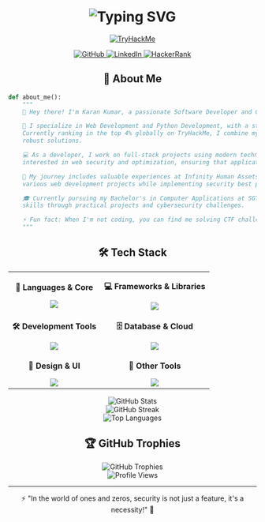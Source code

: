 <h1 align="center">
  <img src="https://readme-typing-svg.herokuapp.com?font=Fira+Code&size=35&duration=3000&pause=1000&color=3B82F6&center=true&vCenter=true&width=500&lines=Hi+%F0%9F%91%8B+I'm+Karan+Kumar;Software+Developer;Python+Developer;UI%2FUX+Designer" alt="Typing SVG" />
</h1>

<div align="center">

[![TryHackMe](https://tryhackme-badges.s3.amazonaws.com/Karannkx.png)](https://tryhackme.com/p/Karannkx)

</div>

<div align="center">
  <a href="https://github.com/karannkx">
    <img src="https://img.shields.io/badge/GitHub-100000?style=for-the-badge&logo=github&logoColor=white" alt="GitHub"/>
  </a>
  <a href="https://linkedin.com/in/karannkx">
    <img src="https://img.shields.io/badge/LinkedIn-0077B5?style=for-the-badge&logo=linkedin&logoColor=white" alt="LinkedIn"/>
  </a>
  <a href="https://www.hackerrank.com/profile/Karannkx">
    <img src="https://img.shields.io/badge/-Hackerrank-2EC866?style=for-the-badge&logo=HackerRank&logoColor=white" alt="HackerRank"/>
  </a>
</div>

<h2 align="center">💫 About Me</h2>

```python
def about_me():
    """
    👋 Hey there! I'm Karan Kumar, a passionate Software Developer and Computer Science Engineering student from New Delhi, India.

    🎯 I specialize in Web Development and Python Development, with a strong focus on creating secure and efficient applications. 
    Currently ranking in the top 4% globally on TryHackMe, I combine my development skills with cybersecurity knowledge to build 
    robust solutions.

    💻 As a developer, I work on full-stack projects using modern technologies like React, Flask, and Node.js. I'm particularly 
    interested in web security and optimization, ensuring that applications are both performant and secure.

    🌟 My journey includes valuable experiences at Infinity Human Assets and Sanrachna Foundation, where I've contributed to 
    various web development projects while implementing security best practices.

    🎓 Currently pursuing my Bachelor's in Computer Applications at SGT University (2022-2025), I'm constantly expanding my 
    skills through practical projects and cybersecurity challenges.

    ⚡ Fun fact: When I'm not coding, you can find me solving CTF challenges and exploring new technologies!
    """
```

<h2 align="center">🛠️ Tech Stack</h2>

<table align="center">
<tr>
<td align="center">

**🚀 Languages & Core**

<img src="https://skillicons.dev/icons?i=py,js,html,css,ts" />

</td>
<td align="center">

**💻 Frameworks & Libraries**

<img src="https://skillicons.dev/icons?i=react,flask,nodejs,express,tailwind" />

</td>
</tr>
<tr>
<td align="center">

**🛠️ Development Tools**

<img src="https://skillicons.dev/icons?i=git,vscode,figma,postman" />

</td>
<td align="center">

**🗄️ Database & Cloud**

<img src="https://skillicons.dev/icons?i=firebase,mongodb,mysql,postgresql" />

</td>
</tr>
<tr>
<td align="center">

**🎨 Design & UI**

<img src="https://skillicons.dev/icons?i=figma,sass,materialui" />

</td>
<td align="center">

**🔧 Other Tools**

<img src="https://skillicons.dev/icons?i=linux,docker,netlify,vercel" />

</td>
</tr>
</table>

<div align="center">
  <img src="https://github-readme-stats.vercel.app/api?username=karannkx&show_icons=true&theme=tokyonight&hide_border=true&include_all_commits=true&count_private=true" alt="GitHub Stats" />
  <br/>
  <img src="https://github-readme-streak-stats.herokuapp.com/?user=karannkx&theme=tokyonight&hide_border=true" alt="GitHub Streak" />
  <br/>
  <img src="https://github-readme-stats.vercel.app/api/top-langs/?username=karannkx&theme=tokyonight&hide_border=true&layout=compact" alt="Top Languages" />
</div>

<div align="center">
  <h2>🏆 GitHub Trophies</h2>
  <img src="https://github-profile-trophy.vercel.app/?username=karannkx&theme=tokyonight&no-frame=true&no-bg=false&margin-w=4" alt="GitHub Trophies"/>
</div>

<div align="center">
  <img src="https://komarev.com/ghpvc/?username=karannkx&label=Profile%20Views&color=0e75b6&style=flat" alt="Profile Views" />
</div>

---

<div align="center">
  <p>⚡ "In the world of ones and zeros, security is not just a feature, it's a necessity!" 🔐</p>
</div>